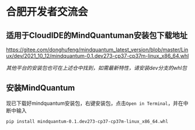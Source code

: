 # 合肥开发者交流会

## 适用于CloudIDE的MindQuantuman安装包下载地址

https://gitee.com/donghufeng/mindquantum_latest_version/blob/master/Linux/dev/2021_10_12/mindquantum-0.1.dev273-cp37-cp37m-linux_x86_64.whl

*其他平台的安装包也可在上述仓中找到，如需最新特性，请安装dev分支的whl包*

## 安装MindQuantum

现已下载好mindquantum安装包，右键安装包，点击`Open in Terminal`，并在中断中输入

```bash
pip install mindquantum-0.1.dev273-cp37-cp37m-linux_x86_64.whl
```
